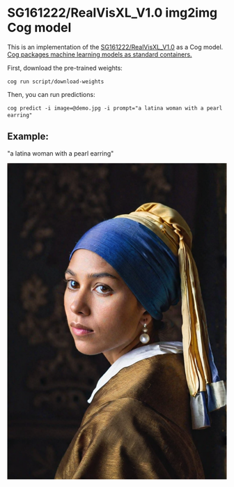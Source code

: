 # SG161222/RealVisXL_V1.0 img2img Cog model

This is an implementation of the [SG161222/RealVisXL_V1.0](https://huggingface.co/SG161222/RealVisXL_V1.0) as a Cog model. [Cog packages machine learning models as standard containers.](https://github.com/replicate/cog)

First, download the pre-trained weights:

    cog run script/download-weights

Then, you can run predictions:

    cog predict -i image=@demo.jpg -i prompt="a latina woman with a pearl earring"

## Example:

"a latina woman with a pearl earring"

![alt text](output.png)
